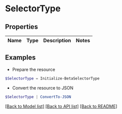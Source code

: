 # SelectorType
## Properties

Name | Type | Description | Notes
------------ | ------------- | ------------- | -------------

## Examples

- Prepare the resource
```powershell
$SelectorType = Initialize-BetaSelectorType 
```

- Convert the resource to JSON
```powershell
$SelectorType | ConvertTo-JSON
```

[[Back to Model list]](../README.md#documentation-for-models) [[Back to API list]](../README.md#documentation-for-api-endpoints) [[Back to README]](../README.md)

